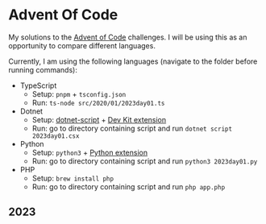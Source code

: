 # Advent Of Code

My solutions to the [Advent of Code](https://adventofcode.com/) challenges.
I will be using this as an opportunity to compare different languages.

Currently, I am using the following languages (navigate to the folder before running commands):

- TypeScript
  - Setup: `pnpm` + `tsconfig.json`
  - Run: `ts-node src/2020/01/2023day01.ts`
- Dotnet
  - Setup: [dotnet-script](https://github.com/dotnet-script/dotnet-script) + [Dev Kit extension](https://marketplace.visualstudio.com/items?itemName=ms-dotnettools.csdevkit)
  - Run: go to directory containing script and run `dotnet script 2023day01.csx`
- Python
  - Setup: `python3` + [Python extension](https://marketplace.visualstudio.com/items?itemName=ms-python.python)
  - Run: go to directory containing script and run `python3 2023day01.py`
- PHP
  - Setup: `brew install php`
  - Run: go to directory containing script and run `php app.php`

## 2023
